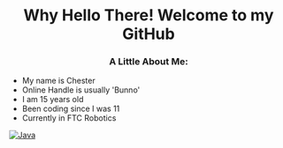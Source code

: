 <h1 align="center">Why Hello There! Welcome to my GitHub</h1>

<h3 align="center">A Little About Me:</h3>
<ul>
  <li>My name is Chester</>
  <li>Online Handle is usually 'Bunno'</li>
  <li>I am 15 years old</li>
  <li>Been coding since I was 11</>
  <li>Currently in FTC Robotics</>
</ul>



[![Java](https://img.shields.io/badge/java-black?style=for-the-badge&logo=openjdk)](https://github.com/itschesterlk)
